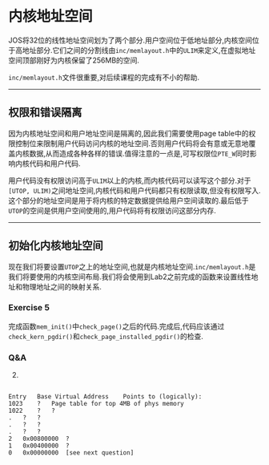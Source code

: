 # 内核地址空间

JOS将32位的线性地址空间划为了两个部分.用户空间位于低地址部分,内核空间位于高地址部分.它们之间的分割线由`inc/memlayout.h`中的`ULIM`来定义,在虚拟地址空间顶部刚好为内核保留了256MB的空间.

`inc/memlayout.h`文件很重要,对后续课程的完成有不小的帮助.

---

## 权限和错误隔离
因为内核地址空间和用户地址空间是隔离的,因此我们需要使用page table中的权限控制位来限制用户代码访问内核的地址空间.否则用户代码将会有意或无意地覆盖内核数据,从而造成各种各样的错误.值得注意的一点是,可写权限位`PTE_W`同时影响内核代码和用户代码.

用户代码没有权限访问高于`ULIM`以上的内核,而内核代码可以读写这个部分.对于`[UTOP, ULIM)`之间地址空间,内核代码和用户代码都只有权限读取,但没有权限写入.这个部分的地址空间是用于将内核的特定数据提供给用户空间读取的.最后低于`UTOP`的空间是供用户空间使用的,用户代码将有权限访问这部分内存.

---

## 初始化内核地址空间

现在我们将要设置`UTOP`之上的地址空间,也就是内核地址空间.`inc/memlayout.h`是我们将要使用的内核空间布局.我们将会使用到Lab2之前完成的函数来设置线性地址和物理地址之间的映射关系.

### Exercise 5
完成函数`mem_init()`中`check_page()`之后的代码.完成后,代码应该通过`check_kern_pgdir()`和`check_page_installed_pgdir()`的检查.

### Q&A
2. 
```

Entry	Base Virtual Address	Points to (logically):
1023	?	Page table for top 4MB of phys memory
1022	?	?
.	?	?
.	?	?
.	?	?
2	0x00800000	?
1	0x00400000	?
0	0x00000000	[see next question]
```